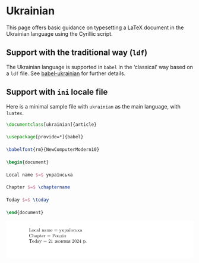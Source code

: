 # Ukrainian

This page offers basic guidance on typesetting a LaTeX document in the
Ukrainian language using the Cyrillic script.

## Support with the traditional way (`ldf`)

The Ukrainian language is supported in `babel` in the ‘classical’ way
based on a `ldf` file. See [babel-ukrainian](https://ctan.org/pkg/babel-ukrainian)
for further details.

## Support with `ini` locale file

Here is a minimal sample file with `ukrainian` as the main language, with `luatex`.

```tex
\documentclass[ukrainian]{article}

\usepackage[provide=*]{babel}

\babelfont{rm}{NewComputerModern10}

\begin{document}

Local name $=$ українська

Chapter $=$ \chaptername

Today $=$ \today

\end{document}
```

![](../media/locale-ukrainian.png)